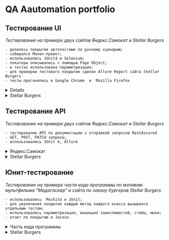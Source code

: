 # <a name="up" /> QA Aautomation portfolio
## Тестирование UI 
*Тестирование на примере двух сайтов Яндекс.Самокат и Stellar Burgers*  <br>

```
- делалось покрытие автотестами по ручному сценарию;
- собирался Maven-проект;
- использовались JUnit4 и Selenium;
- локаторы описывались с помощью Page Object;
- в тестах использована параметризация;
- для проверки тестового покрытия сделан Allure Report сайта Stellar Burgers
- тесты прогонялись в Google Chrome  и  Mozilla Firefox
```
  
 <details> 
 <summary>Яндекс.Самокат</summary>

 ### Код

<details>
<summary> Page Object, методы и скроллы Главной страницы </summary>

 <img src="https://i.ibb.co/7bZHWy8/qa-scooter-praktikum-services-ru.png" alt="qa-scooter-praktikum-services-ru" border="0"> <br>
MainPage.java  <br>
 <img src="https://i.ibb.co/vQD3nVm/github-com-Sabina-Badeeva-UI-Selenium-tests-of-Yandex-Samokat-blob-develop-src-main-java-org-example.png" alt="github-com-Sabina-Badeeva-UI-Selenium-tests-of-Yandex-Samokat-blob-develop-src-main-java-org-example" border="0"> <br>
[Наверх](#up)

</details>

<details>
<summary> Page Object, методы страницы Авторизации </summary>
<img src="https://i.ibb.co/mJ6K6bj/2023-12-03-040558.jpg" alt="2023-12-03-040558" border="0"> <br>
OrderPage.java
<img src="https://i.ibb.co/w0CDVHY/github-com-Sabina-Badeeva-UI-Selenium-tests-of-Yandex-Samokat-blob-develop-src-main-java-org-example.png" alt="github-com-Sabina-Badeeva-UI-Selenium-tests-of-Yandex-Samokat-blob-develop-src-main-java-org-example" border="0"> <br>
 
[Наверх](#up)

</details>

<details>
<summary>Page Object, методы для логотипа </summary>
<img src="https://i.ibb.co/BypvGvR/github-com-Sabina-Badeeva-UI-Selenium-tests-of-Yandex-Samokat-blob-develop-src-main-java-Logo-Samoca.png" alt="github-com-Sabina-Badeeva-UI-Selenium-tests-of-Yandex-Samokat-blob-develop-src-main-java-Logo-Samoca" border="0">
 
[Наверх](#up)

</details>

### Тесты
<details>
<summary>Тест полного пользовательского сценария с авторизацией и заказом самоката</summary>
 <img src="https://i.ibb.co/yfTXWWP/github-com-Sabina-Badeeva-UI-Selenium-tests-of-Yandex-Samokat-blob-develop-src-test-java-org-example.png" alt="github-com-Sabina-Badeeva-UI-Selenium-tests-of-Yandex-Samokat-blob-develop-src-test-java-org-example" border="0">
 
 [Наверх](#up)
 
</details>

<details>
<summary>Параметризованный тест с набором разных данных при заказе самоката</summary>
OrderParamTest.java
<img src="https://i.ibb.co/yfTXWWP/github-com-Sabina-Badeeva-UI-Selenium-tests-of-Yandex-Samokat-blob-develop-src-test-java-org-example.png" alt="github-com-Sabina-Badeeva-UI-Selenium-tests-of-Yandex-Samokat-blob-develop-src-test-java-org-example" border="0"><img src="https://i.ibb.co/qJ8qbyZ/github-com-Sabina-Badeeva-UI-Selenium-tests-of-Yandex-Samokat-Order-Param-Test-java.png" alt="github-com-Sabina-Badeeva-UI-Selenium-tests-of-Yandex-Samokat-Order-Param-Test-java" border="0">

  [Наверх](#up)
  
</details>

<details>
<summary>Тест проверяет содержат ли элементы нужный текст</summary> 
QuestionsMainPageTest.java
<img src="https://i.ibb.co/NW119fJ/github-com-Sabina-Badeeva-UI-of-Yandex-Questions-Main-Page-Test-java-6.png" alt="github-com-Sabina-Badeeva-UI-of-Yandex-Questions-Main-Page-Test-java-6" border="0">
  
  [Наверх](#up)

</details>

<details>
<summary>Параметризованный тест авторизации</summary>
InputNameSurnameAddressParamTest.java
<img src="https://i.ibb.co/642VxLZ/github-com-Sabina-Badeeva-UI-Selenium-tests-of-Yandex-Samokat-blob-develop-src-test-java-Input-Name.png" alt="github-com-Sabina-Badeeva-UI-Selenium-tests-of-Yandex-Samokat-blob-develop-src-test-java-Input-Name-" border="0">
  
 [Наверх](#up)

</details>

<details>
<summary>Тест проверяет, что логотип ведет на главную страницу</summary>
LogoSamocatTest.java
<img src="https://i.ibb.co/WxdgFKR/github-com-Sabina-Badeeva-UI-Selenium-tests-of-Yandex-Samokat-blob-develop-src-test-java-Logo-Samoca.png" alt="github-com-Sabina-Badeeva-UI-Selenium-tests-of-Yandex-Samokat-blob-develop-src-test-java-Logo-Samoca" border="0">

 [Наверх](#up)

</details>

### Видео тестов

<details>
<summary>Видео теста полного пользовательского сценария с авторизацией и заказом самоката</summary>

https://github.com/SabinaBadeeva/qa_automation_portfolio/assets/117313358/e916fa38-2c7a-42a7-a90c-c7f51d214c45

</details>
</details>
<details>
  
<summary>Stellar Burgers</summary>

### Код
<details>
<summary>Page Object и методы Авторизации</summary>
<img src="https://i.ibb.co/HNbpBLn/2023-12-06-200253.jpg" alt="2023-12-06-200253" border="0"><br>
AuthorisationPage.java
<img src="https://i.ibb.co/Cs4mmW1/github-com-Sabina-Badeeva-UI-Tests-Page-Object-Of-Stellar-Burgers-blob-develop-3-src-main-java-org-e.png" alt="github-com-Sabina-Badeeva-UI-Tests-Page-Object-Of-Stellar-Burgers-blob-develop-3-src-main-java-org-e" border="0">
  
 [Наверх](#up)
  
</details>

<details>
<summary>Page Object и методы Главной страницы</summary>
<img src="https://i.ibb.co/SrJTfyd/stellarburgers-nomoreparties-site.png" alt="stellarburgers-nomoreparties-site" border="0">  <br>
MainPage.java
<img src="https://i.ibb.co/4MBRzQv/2023-12-06-201006.jpg" alt="2023-12-06-201006" border="0">

[Наверх](#up)
</details>

<details>
<summary>Page Object и методы Личного кабинета</summary>
<img src="https://i.ibb.co/0yb16T9/2023-12-06-203235.jpg" alt="2023-12-06-203235" border="0"><br>
PrivateAccount.java
<img src="https://i.ibb.co/3fnhBHC/github-com-Sabina-Badeeva-UI-Tests-Page-Object-Of-Stellar-Burgers-blob-develop-3-src-main-java-org-e.png" alt="github-com-Sabina-Badeeva-UI-Tests-Page-Object-Of-Stellar-Burgers-blob-develop-3-src-main-java-org-e" border="0">

[Наверх](#up)
</details>

<details>
<summary>Page Object, методы и скроллы Конструктора</summary>
<img src="https://i.ibb.co/k0xj7CK/2023-12-06-202424.jpg" alt="2023-12-06-202424" border="0"><br>
TransferButton.java
<img src="https://i.ibb.co/4g5m41W/github-com-Sabina-Badeeva-UI-Tests-Page-Object-Of-Stellar-Burgers-blob-develop-3-src-main-java-org-e.png" alt="github-com-Sabina-Badeeva-UI-Tests-Page-Object-Of-Stellar-Burgers-blob-develop-3-src-main-java-org-e" border="0">

[Наверх](#up)
</details>

<details>
<summary>Page Object, методы страницы Регистрации</summary>
<img src="https://i.ibb.co/DGct03s/2023-12-06-201554.jpg" alt="2023-12-06-201554" border="0"><br>
RegistrationPage.java  
<img src="https://i.ibb.co/12gz4dP/github-com-Sabina-Badeeva-UI-Tests-Page-Object-Of-Stellar-Burgers-blob-develop-3-src-main-java-org-e.png" alt="github-com-Sabina-Badeeva-UI-Tests-Page-Object-Of-Stellar-Burgers-blob-develop-3-src-main-java-org-e" border="0">

  [Наверх](#up)
</details>

### Тесты

<details>
<summary>Resources.java</summary>
<img src="https://i.ibb.co/vYsH726/github-com-Sabina-Badeeva-UI-Tests-Page-Object-Of-Stellar-Burgers-blob-develop-3-src-test-java-Resou.png" alt="github-com-Sabina-Badeeva-UI-Tests-Page-Object-Of-Stellar-Burgers-blob-develop-3-src-test-java-Resou" border="0"><br>

[Наверх](#up)
</details>
<details>
<summary>Тесты регистрации</summary> 
RegistrationTest.java  
<img src="https://i.ibb.co/xqPfTPt/github-com-Sabina-Badeeva-UI-Tests-Page-Object-Of-Stellar-Burgers-blob-develop-3-src-test-java-Regis.png" alt="github-com-Sabina-Badeeva-UI-Tests-Page-Object-Of-Stellar-Burgers-blob-develop-3-src-test-java-Regis" border="0">

[Наверх](#up)
</details>

<details>
<summary>Тесты по различным сценариям</summary>
TransferTest.java
<img src="https://i.ibb.co/x6PCWYL/github-com-Sabina-Badeeva-UI-Tests-Page-Object-Of-Stellar-Burgers-blob-develop-3-src-test-java-Trans.png" alt="github-com-Sabina-Badeeva-UI-Tests-Page-Object-Of-Stellar-Burgers-blob-develop-3-src-test-java-Trans" border="0">

[Наверх](#up)
</details>

### Отчет по покрытию
<details>
<summary>Allure results</summary>
<img src="https://i.ibb.co/fCnsGmG/2023-12-10-002444.jpg" alt="2023-12-10-002444" border="0">
<img src="https://i.ibb.co/QMVg5tr/2023-12-10-002515.jpg" alt="2023-12-10-002515" border="0">
  
  [Наверх](#up)
</details>
</details>
  
## Тестирование API 
*Тестирование на примере двух сайтов Яндекс.Самокат и Stellar Burgers*  <br>

```
- тестирование API по документации с отправкой запросов RestAssured
- GET, POST, PATCH запросы;
- использовались JUnit 4, Allure

```
<details>
<summary>Яндекс.Самокат</summary>
  
   ```
  Тестирование API на создание курьера, проверки логина, создание заказа
 по документации qa-scooter.praktikum-services.ru/docs/.
   ```
  <details>
  <summary>Тестируемые ручки</summary>
    
 ### Создание курьера
 ```
-курьера можно создать;
-нельзя создать двух одинаковых курьеров;
-чтобы создать курьера, нужно передать в ручку все обязательные поля;
-запрос возвращает правильный код ответа;
-успешный запрос возвращает ok: true;
-если одного из полей нет, запрос возвращает ошибку;
-если создать пользователя с логином, который уже есть, возвращается ошибка.
```
### Логин курьера
```
-курьер может авторизоваться;
-для авторизации нужно передать все обязательные поля;
-система вернёт ошибку, если неправильно указать логин или пароль;
-если какого-то поля нет, запрос возвращает ошибку;
-если авторизоваться под несуществующим пользователем, запрос возвращает ошибку;
-успешный запрос возвращает id.
```
### Создание заказа
```
Проверить, что когда создаёшь заказ:
можно указать один из цветов — BLACK или GREY;
можно указать оба цвета;
можно совсем не указывать цвет;
тело ответа содержит track.
Чтобы протестировать создание заказа, нужно использовать параметризацию.
```
### Список заказов
```
Проверить, что в тело ответа возвращается список заказов.
```
</details>

### Код
  <details>
  <summary>Курьер (courier)</summary>
  <details>
    <summary>Constants.java</summary>
<img src="https://i.ibb.co/6XZrQB4/2023-12-06-215947.jpg" alt="2023-12-06-215947" border="0"><.br>
  
[Наверх](#up)
</details>

<details>
    <summary>Courier.java</summary>
<img src="https://i.ibb.co/LnL3q5w/github-com-Sabina-Badeeva-API-Tests-Yandex-Samokat-blob-develop-src-main-java-org-example-courier-Co.png" alt="github-com-Sabina-Badeeva-API-Tests-Yandex-Samokat-blob-develop-src-main-java-org-example-courier-Co" border="0">
  
[Наверх](#up)
</details>
<details>
    <summary>Courier.Client.java</summary>
<img src="https://i.ibb.co/9VPyC3G/github-com-Sabina-Badeeva-API-Tests-Yandex-Samokat-blob-develop-src-main-java-org-example-courier-Co.png" alt="github-com-Sabina-Badeeva-API-Tests-Yandex-Samokat-blob-develop-src-main-java-org-example-courier-Co" border="0">
  
[Наверх](#up)
</details>

<details>
    <summary>CourierCredentials.java</summary>
<img src="https://i.ibb.co/sV7Ttpb/2023-12-06-222235.jpg" alt="2023-12-06-222235" border="0">
  
  [Наверх](#up)
</details>
<details>
    <summary>CourierGenerator.java</summary>
<img src="https://i.ibb.co/9gs7gGC/github-com-Sabina-Badeeva-API-Tests-Yandex-Samokat-blob-develop-src-main-java-org-example-courier-Co.png" alt="github-com-Sabina-Badeeva-API-Tests-Yandex-Samokat-blob-develop-src-main-java-org-example-courier-Co" border="0">
  
  [Наверх](#up)
</details>
</details>

<details>
    <summary>Заказ (order)</summary>
  <details>
    <summary>Order.java</summary>
<img src="https://i.ibb.co/vLMXqD7/github-com-Sabina-Badeeva-API-Tests-Yandex-Samokat-blob-develop-src-main-java-org-example-order-Orde.png" alt="github-com-Sabina-Badeeva-API-Tests-Yandex-Samokat-blob-develop-src-main-java-org-example-order-Orde" border="0">

[Наверх](#up)
</details>
<details>
    <summary>OrderClient.java</summary>
<img src="https://i.ibb.co/zh87QgY/github-com-Sabina-Badeeva-API-Tests-Yandex-Samokat-blob-develop-src-main-java-org-example-order-Orde.png" alt="github-com-Sabina-Badeeva-API-Tests-Yandex-Samokat-blob-develop-src-main-java-org-example-order-Orde" border="0">

[Наверх](#up)
</details>
<details>
    <summary>OrderGenerator.java</summary>
<img src="https://i.ibb.co/rpdnNcw/2023-12-06-224016.jpg" alt="2023-12-06-224016" border="0">

[Наверх](#up)
</details>
<details>
    <summary>BaseApi.java</summary>
<img src="https://i.ibb.co/XsR87s4/2023-12-06-224111.jpg" alt="2023-12-06-224111" border="0">

[Наверх](#up)
</details>
  </details>
  
### Тесты
  
<details>
   <summary>Тесты по созданию курьера (CreateCourierTest.java)</summary>
  <img src="https://i.ibb.co/cvxMycb/github-com-Sabina-Badeeva-API-Tests-Yandex-Samokat-blob-develop-src-test-java-Create-Courier-Test-ja.png" alt="github-com-Sabina-Badeeva-API-Tests-Yandex-Samokat-blob-develop-src-test-java-Create-Courier-Test-ja" border="0">
  
[Наверх](#up)
</details>
<details>
   <summary>Тесты по созданию заказа (CreateOrderTest.java)</summary>
<img src="https://i.ibb.co/wB874Dz/github-com-Sabina-Badeeva-API-Tests-Yandex-Samokat-blob-develop-src-test-java-Create-Order-Test-java.png" alt="github-com-Sabina-Badeeva-API-Tests-Yandex-Samokat-blob-develop-src-test-java-Create-Order-Test-java" border="0">
  
[Наверх](#up)
</details>
<details>
   <summary>Тесты на авторизацию курьера (LoginCourierTest.java)</summary>
<img src="https://i.ibb.co/BgBWVj7/github-com-Sabina-Badeeva-API-Tests-Yandex-Samokat-blob-develop-src-test-java-Login-Courier-Test-jav.png" alt="github-com-Sabina-Badeeva-API-Tests-Yandex-Samokat-blob-develop-src-test-java-Login-Courier-Test-jav" border="0">

  [Наверх](#up)
</details>
<details>
   <summary>Тест на проверку списка заказов</summary>
<img src="https://i.ibb.co/YcfH55P/github-com-Sabina-Badeeva-API-Tests-Yandex-Samokat-blob-develop-src-test-java-List-Order-Test-java.png" alt="github-com-Sabina-Badeeva-API-Tests-Yandex-Samokat-blob-develop-src-test-java-List-Order-Test-java" border="0">

  [Наверх](#up)
</details>

### Отчет по покрытию
<details>
   <summary>Allure results</summary>
<img src="https://i.ibb.co/hBwGS9h/2023-12-09-224544.jpg" alt="2023-12-09-224544" border="0">
<img src="https://i.ibb.co/w4wcXGc/2023-12-09-224634.jpg" alt="2023-12-09-224634" border="0">

   [Наверх](#up)
</details>

### Видео тестов 
<details>
   <summary>Видео примера прохождения тестов по созданию курьера</summary>
  
https://github.com/SabinaBadeeva/qa_automation_portfolio/assets/117313358/995d0908-40c4-4d41-83d5-d358a2ed423a

  </details>
</details>

<details>
   <summary>Stellar Burgers</summary>
  
  ```
Тестирование API на создание пользователя, проверки логина, создание заказа.
```

<details>
   <summary>Тестируемые ручки</summary>

#### Создание пользователя:
```
создать уникального пользователя;
создать пользователя, который уже зарегистрирован;
создать пользователя и не заполнить одно из обязательных полей.
```
#### Логин пользователя:
```
логин под существующим пользователем,
логин с неверным логином и паролем.
```
#### Изменение данных пользователя:
```
с авторизацией,
без авторизации,
Для обеих ситуаций нужно проверить, что любое поле можно изменить.
Для неавторизованного пользователя — ещё и то, что система вернёт ошибку.
```
#### Создание заказа:
```
с авторизацией,
без авторизации,
с ингредиентами,
без ингредиентов,
с неверным хешем ингредиентов.
```
#### Получение заказов конкретного пользователя:
```
авторизованный пользователь,
неавторизованный пользователь.
```
 </details>
 
   ### Код
<details>
   <summary> Заказ (order)</summary>

  <details>
   <summary>Ingredients.java</summary>
  <img src="https://i.ibb.co/LJ065H5/2023-12-10-005433.jpg" alt="2023-12-10-005433" border="0">
  
[Наверх](#up)
</details>
 <details>
   <summary>IngredientsClient.java</summary>
  <img src="https://i.ibb.co/Nrdhm94/2023-12-10-005922.jpg" alt="2023-12-10-005922" border="0">

  [Наверх](#up)
</details>
<details>
   <summary>Order.java</summary>
<img src="https://i.ibb.co/b3vdXkK/2023-12-10-010016.jpg" alt="2023-12-10-010016" border="0">

[Наверх](#up)
</details>
   <details>
   <summary>OrderClient.java</summary>
     <img src="https://i.ibb.co/wzVBCPD/github-com-Sabina-Badeeva-API-Tests-Stellar-Burgers-blob-develop-2-src-main-java-org-example-order-O.png" alt="github-com-Sabina-Badeeva-API-Tests-Stellar-Burgers-blob-develop-2-src-main-java-org-example-order-O" border="0">

   [Наверх](#up)
</details>
</details>

<details>
   <summary> Пользователь (user)</summary>
<details>
   <summary>BaseApi.java</summary>
   <img src="https://i.ibb.co/cyC6t2d/2023-12-10-010652.jpg" alt="2023-12-10-010652" border="0">
</details>

<details>
   <summary>Constants.java</summary>
     <img src="https://i.ibb.co/W5MzzWt/2023-12-10-010849.jpg" alt="2023-12-10-010849" border="0">
</details>
<details>
   <summary>User.java</summary>
<img src="https://i.ibb.co/Pjn9fq1/github-com-Sabina-Badeeva-API-Tests-Stellar-Burgers-blob-develop-2-src-main-java-org-example-user-Us.png" alt="github-com-Sabina-Badeeva-API-Tests-Stellar-Burgers-blob-develop-2-src-main-java-org-example-user-Us" border="0">

[Наверх](#up)
</details>
<details>
   <summary>UserClient.java</summary>
   <img src="https://i.ibb.co/Btxr9sS/github-com-Sabina-Badeeva-API-Tests-Stellar-Burgers-blob-develop-2-src-main-java-org-example-user-Us.png" alt="github-com-Sabina-Badeeva-API-Tests-Stellar-Burgers-blob-develop-2-src-main-java-org-example-user-Us" border="0">

[Наверх](#up)
</details>
<details>
   <summary>UserCredentials.java</summary>
   <img src="https://i.ibb.co/M1B98xX/github-com-Sabina-Badeeva-API-Tests-Stellar-Burgers-blob-develop-2-src-main-java-org-example-user-Us.png" alt="github-com-Sabina-Badeeva-API-Tests-Stellar-Burgers-blob-develop-2-src-main-java-org-example-user-Us" border="0">

   [Наверх](#up)
</details>
</details>

  ### Тесты
  <details>
   <summary>orderTest</summary>
<details>
   <summary>Тесты на создание заказа (CreateOrderTest.java)</summary>
  <img src="https://i.ibb.co/nPCKCvz/github-com-Sabina-Badeeva-API-Tests-Stellar-Burgers-blob-develop-2-src-test-java-order-Test-Create-O.png" alt="github-com-Sabina-Badeeva-API-Tests-Stellar-Burgers-blob-develop-2-src-test-java-order-Test-Create-O" border="0">

  [Наверх](#up)
</details>
<details>
   <summary>Тесты получения заказа пользователя и списка заказов(GetOrderTest.java)</summary>
   <img src="https://i.ibb.co/dgfm9gp/github-com-Sabina-Badeeva-API-Tests-Stellar-Burgers-blob-develop-2-src-test-java-order-Test-Get-Orde.png" alt="github-com-Sabina-Badeeva-API-Tests-Stellar-Burgers-blob-develop-2-src-test-java-order-Test-Get-Orde" border="0">

  [Наверх](#up)
</details>
  </details>
  
   <details>
   <summary>userTest</summary>
<details>
   <summary>Тесты на изменение данных пользователя(UserChangeDataTest.java)</summary>
   <img src="https://i.ibb.co/jg574Gz/github-com-Sabina-Badeeva-API-Tests-Stellar-Burgers-blob-develop-2-src-test-java-user-Test-User-Chan.png" alt="github-com-Sabina-Badeeva-API-Tests-Stellar-Burgers-blob-develop-2-src-test-java-user-Test-User-Chan" border="0">

   [Наверх](#up)
</details>
<details>
   <summary>Тест на создание пользователя с пустыми полями (UserEmptyDataTest.java)</summary>
   <img src="https://i.ibb.co/yFw8zJw/github-com-Sabina-Badeeva-API-Tests-Stellar-Burgers-blob-develop-2-src-test-java-user-Test-User-Empt.png" alt="github-com-Sabina-Badeeva-API-Tests-Stellar-Burgers-blob-develop-2-src-test-java-user-Test-User-Empt" border="0">

   [Наверх](#up)
</details>
<details>
   <summary>Тест на различную авторизацию пользователя(UserLoginTest.java)</summary>
<img src="https://i.ibb.co/G3ZtJQq/github-com-Sabina-Badeeva-API-Tests-Stellar-Burgers-blob-develop-2-src-test-java-user-Test-User-Logi.png" alt="github-com-Sabina-Badeeva-API-Tests-Stellar-Burgers-blob-develop-2-src-test-java-user-Test-User-Logi" border="0">

[Наверх](#up)
</details>
<details>
   <summary>Тесты на создание пользователя(UserTest.java)</summary>
<img src="https://i.ibb.co/Jd74kvs/github-com-Sabina-Badeeva-API-Tests-Stellar-Burgers-blob-develop-2-src-test-java-user-Test-User-Test.png" alt="github-com-Sabina-Badeeva-API-Tests-Stellar-Burgers-blob-develop-2-src-test-java-user-Test-User-Test" border="0">

[Наверх](#up)
</details>
  </details>

  
### Отчет по покрытию
  <details>
   <summary>Allure results</summary>
<img src="https://i.ibb.co/d7dN0XG/2023-12-10-014407.jpg" alt="2023-12-10-014407" border="0">
<img src="https://i.ibb.co/jyN4TN1/2023-12-10-014435.jpg" alt="2023-12-10-014435" border="0">

[Наверх](#up)
</details>

### Видео тестов
<details>
   <summary>Видео тестов по созданию заказа</summary>
https://github.com/SabinaBadeeva/qa_automation_portfolio/assets/117313358/2a139ab6-4143-4c0e-80af-5fa322f12fe0
</details>
</details>

## Юнит-тестирование 
*Тестирование на примере части кода программы по мотивам мультфильма "Мадагаскар" и сайта по заказу бургеров Stellar Burgers*
```
- использовались  Mockito и JUnit;
- для увеличения покрытия каждый метод каждого класса вызывался отдельным тестом;
- использовались параметризация, инъекция зависпимостей, стабы, моки;
- отчет по покрытию в Jacoco.

```

<details>
   <summary> Часть кода программы </summary>
  
### Код
  <details>
    <summary>Animal.java</summary>
  <img src="https://i.ibb.co/wwj7C1Y/2023-12-11-220203.jpg" alt="2023-12-11-220203" border="0">
</details>

<details>
   <summary>Cat.java</summary>
  <img src="https://i.ibb.co/TTsB1YQ/2023-12-11-220339.jpg" alt="2023-12-11-220339" border="0">
</details>

<details>
   <summary>Feline.java</summary>
  <img src="https://i.ibb.co/z8PQfZg/2023-12-11-220431.jpg" alt="2023-12-11-220431" border="0">
</details>

  <details>
   <summary>Lion.java</summary>
     <img src="https://i.ibb.co/QFfF9cq/github-com-Sabina-Badeeva-Maven-Project-JUnit-Mokito-Jacoco-blob-develop-src-main-java-com-example-L.png" alt="github-com-Sabina-Badeeva-Maven-Project-JUnit-Mokito-Jacoco-blob-develop-src-main-java-com-example-L" border="0">

  [Наверх](#up)
  </details>
  
<details>
   <summary>Predator.java</summary>
<img src="https://i.ibb.co/j5WQ4Wt/2023-12-11-220701.jpg" alt="2023-12-11-220701" border="0">
</details>

### Тесты
<details>
   <summary>CatTest.java</summary>
  <img src="https://i.ibb.co/nnTp1PY/github-com-Sabina-Badeeva-Maven-Project-JUnit-Mokito-Jacoco-blob-develop-src-test-java-Cat-Test-java.png" alt="github-com-Sabina-Badeeva-Maven-Project-JUnit-Mokito-Jacoco-blob-develop-src-test-java-Cat-Test-java" border="0">

  [Наверх](#up)
</details>

<details>
   <summary>FelineTest.java</summary>
    <img src="https://i.ibb.co/NWDh68z/github-com-Sabina-Badeeva-Maven-Project-JUnit-Mokito-Jacoco-blob-develop-src-test-java-Feline-Test-j.png" alt="github-com-Sabina-Badeeva-Maven-Project-JUnit-Mokito-Jacoco-blob-develop-src-test-java-Feline-Test-j" border="0">
     
[Наверх](#up)
</details>

<details>
   <summary>LionTest.java</summary>
   <img src="https://i.ibb.co/t80TjpV/github-com-Sabina-Badeeva-Maven-Project-JUnit-Mokito-Jacoco-blob-develop-src-test-java-Lion-Test-jav.png" alt="github-com-Sabina-Badeeva-Maven-Project-JUnit-Mokito-Jacoco-blob-develop-src-test-java-Lion-Test-jav" border="0">

   [Наверх](#up)
  </details>
  
<details>
   <summary>ParameterizedTest.java</summary>
<img src="https://i.ibb.co/5sD0r8p/github-com-Sabina-Badeeva-Maven-Project-JUnit-Mokito-Jacoco-blob-develop-src-test-java-Parameterized.png" alt="github-com-Sabina-Badeeva-Maven-Project-JUnit-Mokito-Jacoco-blob-develop-src-test-java-Parameterized" border="0">

[Наверх](#up)
  </details>

  ### Отчет 
  <details>
   <summary>Отчет в Jacoco</summary>
  <img src="https://i.ibb.co/qxQQHLz/2023-12-11-223122.jpg" alt="2023-12-11-223122" border="0">
<img src="https://i.ibb.co/L9RqWTY/2023-12-11-223350.jpg" alt="2023-12-11-223350" border="0">
<img src="https://i.ibb.co/Hg6tHhW/2023-12-11-223330.jpg" alt="2023-12-11-223330" border="0">
<img src="https://i.ibb.co/L5MFL5t/2023-12-11-223313.jpg" alt="2023-12-11-223313" border="0">
<img src="https://i.ibb.co/GT0cLYQ/2023-12-11-223247.jpg" alt="2023-12-11-223247" border="0">


[Наверх](#up)
  </details>
  </details>
  
<details>
   <summary>Stellar Burgers</summary>

  ### Код
  <details>
   <summary>Bun.java</summary>
    <img src="https://i.ibb.co/tmTrTpY/2023-12-11-224313.jpg" alt="2023-12-11-224313" border="0">
  </details>
   <details>
   <summary>Burger.java</summary>
   <img src="https://i.ibb.co/kKPB80x/github-com-Sabina-Badeeva-Java-Unit-Tests-Stellar-Burgers-blob-develop-1-src-main-java-praktikum-Bur.png" alt="github-com-Sabina-Badeeva-Java-Unit-Tests-Stellar-Burgers-blob-develop-1-src-main-java-praktikum-Bur" border="0">

   [Наверх](#up)
  </details>
<details>
   <summary>Database.java</summary>
   <img src="https://i.ibb.co/5czxvsF/github-com-Sabina-Badeeva-Java-Unit-Tests-Stellar-Burgers-blob-develop-1-src-main-java-praktikum-Dat.png" alt="github-com-Sabina-Badeeva-Java-Unit-Tests-Stellar-Burgers-blob-develop-1-src-main-java-praktikum-Dat" border="0">

   [Наверх](#up)
  </details>
  <details>
   <summary>Ingredient.java</summary>
   <img src="https://i.ibb.co/RNqJyWR/github-com-Sabina-Badeeva-Java-Unit-Tests-Stellar-Burgers-blob-develop-1-src-main-java-praktikum-Ing.png" alt="github-com-Sabina-Badeeva-Java-Unit-Tests-Stellar-Burgers-blob-develop-1-src-main-java-praktikum-Ing" border="0">

  [Наверх](#up)
  </details>
  <details>
   <summary>IngredientType.java</summary>
   <img src="https://i.ibb.co/MhGFHMy/2023-12-11-225017.jpg" alt="2023-12-11-225017" border="0">
  </details>
  
   <details>
   <summary>Praktikum.java</summary>
   <img src="https://i.ibb.co/qrxsRKh/github-com-Sabina-Badeeva-Java-Unit-Tests-Stellar-Burgers-blob-develop-1-src-main-java-praktikum-Pra.png" alt="github-com-Sabina-Badeeva-Java-Unit-Tests-Stellar-Burgers-blob-develop-1-src-main-java-praktikum-Pra" border="0">

   [Наверх](#up)
  </details>

  ### Тесты
  <details>
   <summary>BunTest.java</summary>
   <img src="https://i.ibb.co/HN00WFf/github-com-Sabina-Badeeva-Java-Unit-Tests-Stellar-Burgers-blob-develop-1-src-test-java-Bun-Test-java.png" alt="github-com-Sabina-Badeeva-Java-Unit-Tests-Stellar-Burgers-blob-develop-1-src-test-java-Bun-Test-java" border="0">

   [Наверх](#up)
  </details>
   <details>
   <summary>BurgerTest.java</summary>
  <img src="https://i.ibb.co/kJg8q8Q/github-com-Sabina-Badeeva-Java-Unit-Tests-Stellar-Burgers-blob-develop-1-src-test-java-Burger-Test-j.png" alt="github-com-Sabina-Badeeva-Java-Unit-Tests-Stellar-Burgers-blob-develop-1-src-test-java-Burger-Test-j" border="0">

   [Наверх](#up)
  </details>
   <details>
   <summary>DatabaseTest.java</summary>
     <img src="https://i.ibb.co/pKVgfND/github-com-Sabina-Badeeva-Java-Unit-Tests-Stellar-Burgers-blob-develop-1-src-test-java-Data-Base-Tes.png" alt="github-com-Sabina-Badeeva-Java-Unit-Tests-Stellar-Burgers-blob-develop-1-src-test-java-Data-Base-Tes" border="0">

  [Наверх](#up)
  </details>
<details>
   <summary>IngredientTest.java</summary>
   <img src="https://i.ibb.co/vsV9TZD/2023-12-11-225756.jpg" alt="2023-12-11-225756" border="0">

   [Наверх](#up)
  </details>
  <details>
   <summary>IngredientTypeTest.java</summary>
   <img src="https://i.ibb.co/mq068L7/github-com-Sabina-Badeeva-Java-Unit-Tests-Stellar-Burgers-blob-develop-1-src-test-java-Ingredient-Ty.png" alt="github-com-Sabina-Badeeva-Java-Unit-Tests-Stellar-Burgers-blob-develop-1-src-test-java-Ingredient-Ty" border="0">

   [Наверх](#up)
  </details>

  ### Отчет
  <details>
   <summary>Отчет по покрытию в Jacoco</summary>
   <img src="https://i.ibb.co/CtkHJGb/2023-12-11-231321.jpg" alt="2023-12-11-231321" border="0">
<img src="https://i.ibb.co/MPd4xkg/2023-12-11-231212.jpg" alt="2023-12-11-231212" border="0">
<img src="https://i.ibb.co/NxmwxJ9/2023-12-11-231231.jpg" alt="2023-12-11-231231" border="0">
<img src="https://i.ibb.co/pxmthGm/2023-12-11-231307.jpg" alt="2023-12-11-231307" border="0">
<img src="https://i.ibb.co/brm4SKS/2023-12-11-231253.jpg" alt="2023-12-11-231253" border="0">



 [Наверх](#up)
  </details>

  ### Видео тестов
  <details>
   <summary>Видео unit-теста на класс Burger</summary>

https://github.com/SabinaBadeeva/qa_automation_portfolio/assets/117313358/daaafadf-87d8-4f11-9659-ff8deb89b232
 </details>

  
</details>




